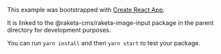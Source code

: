 This example was bootstrapped with [Create React App](https://github.com/facebook/create-react-app).

It is linked to the @raketa-cms/raketa-image-input package in the parent directory for development purposes.

You can run `yarn install` and then `yarn start` to test your package.
